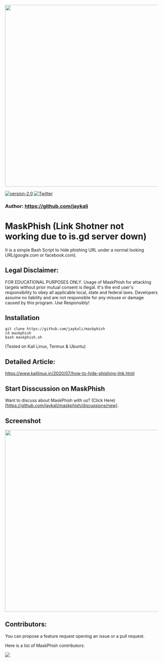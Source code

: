 <p align="center">
	<img src="https://i.imgur.com/plp3lJu.jpg" width="600px" hight="100px">
</p>

[![version-2.0](https://img.shields.io/badge/MaskPhish-2.0-green)](https://github.com/jaykali/maskphish/releases/tag/2.0)	[![Twitter](https://img.shields.io/twitter/url/https/twitter.com/cloudposse.svg?style=social&label=Follow%20%40KaliLinux_in)](https://twitter.com/KaliLinux_in)
### Author: https://github.com/jaykali

# MaskPhish (Link Shotner not working due to is.gd server down)
It is a simple Bash Script to hide phishing URL under a normal looking URL(google.com or facebook.com).


## Legal Disclaimer:
FOR EDUCATIONAL PURPOSES ONLY. Usage of MaskPhish for attacking targets without prior mutual consent is illegal. It's the end user's responsibility to obey all applicable local, state and federal laws. Developers assume no liability and are not responsible for any misuse or damage caused by this program. Use Responsibly!

## Installation 

```
git clone https://github.com/jaykali/maskphish
cd maskphish
bash maskphish.sh
```
(Tested on Kali Linux, Termux & Ubuntu)
## Detailed Article:
https://www.kalilinux.in/2020/07/how-to-hide-phishing-link.html

## Start Disscussion on MaskPhish
Want to discuss about MaskPhish with us? (Click Here)[https://github.com/jaykali/maskphish/discussions/new].

## Screenshot
<p align="center">
	<img src="https://i.imgur.com/1JsWv4I.png" width="600px">
</p>

## Contributors:
You can propose a feature request opening an issue or a pull request.

Here is a list of MaskPhish contributors:

<a href="https://github.com/jaykali/maskphish/graphs/contributors">
  <img src="https://contributors-img.web.app/image?repo=jaykali/maskphish" />
</a>
